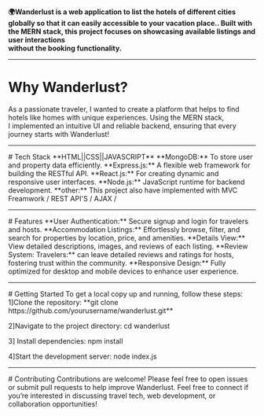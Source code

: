  
**🌍Wanderlust is a web application to list the hotels of different cities globally so that it can easily accessible to
your vacation place.. Built with the MERN stack, this project focuses on showcasing available listings and user interactions  
without the booking functionality.**
<hr>

# Why Wanderlust?
As a passionate traveler, I wanted to create a platform that helps to find hotels like homes with unique experiences. Using the MERN stack,  
I implemented an intuitive UI and reliable backend, ensuring that every journey starts with Wanderlust!  
<hr>
# Tech Stack
**HTML||CSS||JAVASCRIPT**  
**MongoDB:** To store user and property data efficiently.  
**Express.js:** A flexible web framework for building the RESTful API.  
**React.js:** For creating dynamic and responsive user interfaces.  
**Node.js:** JavaScript runtime for backend development.    
**other:** This project also have implemented with MVC Freamwork / REST API'S / AJAX /  
<hr>
 # Features  
 **User Authentication:** Secure signup and login for travelers and hosts.  
 **Accommodation Listings:** Effortlessly browse, filter, and search for properties by location, price, and amenities.  
 **Details View:** View detailed descriptions, images, and reviews of each listing.  
 **Review System: Travelers:** can leave detailed reviews and ratings for hosts, fostering trust within the community.  
 **Responsive Design:** Fully optimized for desktop and mobile devices to enhance user experience.
<hr>
# Getting Started
To get a local copy up and running, follow these steps:  
1]Clone the repository:   
 **git clone https://github.com/yourusername/wanderlust.git**

2]Navigate to the project directory:
 cd wanderlust

3] Install dependencies:
npm install

4]Start the development server:
 node index.js
<hr>
# Contributing
Contributions are welcome! Please feel free to open issues or submit pull requests to help improve Wanderlust.
Feel free to connect if you’re interested in discussing travel tech, web development, or collaboration opportunities!
